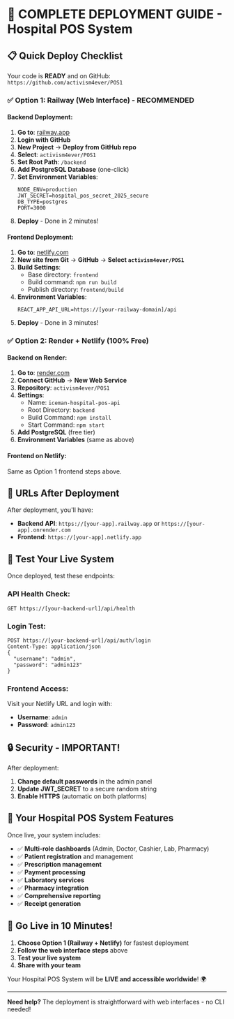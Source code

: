 # 🚀 COMPLETE DEPLOYMENT GUIDE - Hospital POS System

## 📋 Quick Deploy Checklist

Your code is **READY** and on GitHub: `https://github.com/activism4ever/POS1`

### ✅ Option 1: Railway (Web Interface) - RECOMMENDED

#### Backend Deployment:
1. **Go to**: [railway.app](https://railway.app)
2. **Login with GitHub**
3. **New Project** → **Deploy from GitHub repo**
4. **Select**: `activism4ever/POS1`
5. **Set Root Path**: `/backend`
6. **Add PostgreSQL Database** (one-click)
7. **Set Environment Variables**:
   ```
   NODE_ENV=production
   JWT_SECRET=hospital_pos_secret_2025_secure
   DB_TYPE=postgres
   PORT=3000
   ```
8. **Deploy** - Done in 2 minutes!

#### Frontend Deployment:
1. **Go to**: [netlify.com](https://netlify.com)
2. **New site from Git** → **GitHub** → **Select `activism4ever/POS1`**
3. **Build Settings**:
   - Base directory: `frontend`
   - Build command: `npm run build`
   - Publish directory: `frontend/build`
4. **Environment Variables**:
   ```
   REACT_APP_API_URL=https://[your-railway-domain]/api
   ```
5. **Deploy** - Done in 3 minutes!

### ✅ Option 2: Render + Netlify (100% Free)

#### Backend on Render:
1. **Go to**: [render.com](https://render.com)
2. **Connect GitHub** → **New Web Service**
3. **Repository**: `activism4ever/POS1`
4. **Settings**:
   - Name: `iceman-hospital-pos-api`
   - Root Directory: `backend`
   - Build Command: `npm install`
   - Start Command: `npm start`
5. **Add PostgreSQL** (free tier)
6. **Environment Variables** (same as above)

#### Frontend on Netlify:
Same as Option 1 frontend steps above.

## 🎯 URLs After Deployment

After deployment, you'll have:
- **Backend API**: `https://[your-app].railway.app` or `https://[your-app].onrender.com`
- **Frontend**: `https://[your-app].netlify.app`

## 🧪 Test Your Live System

Once deployed, test these endpoints:

### API Health Check:
```
GET https://[your-backend-url]/api/health
```

### Login Test:
```
POST https://[your-backend-url]/api/auth/login
Content-Type: application/json
{
  "username": "admin",
  "password": "admin123"
}
```

### Frontend Access:
Visit your Netlify URL and login with:
- **Username**: `admin`
- **Password**: `admin123`

## 🔒 Security - IMPORTANT!

After deployment:
1. **Change default passwords** in the admin panel
2. **Update JWT_SECRET** to a secure random string
3. **Enable HTTPS** (automatic on both platforms)

## 📱 Your Hospital POS System Features

Once live, your system includes:
- ✅ **Multi-role dashboards** (Admin, Doctor, Cashier, Lab, Pharmacy)
- ✅ **Patient registration** and management
- ✅ **Prescription management**
- ✅ **Payment processing**
- ✅ **Laboratory services**
- ✅ **Pharmacy integration**
- ✅ **Comprehensive reporting**
- ✅ **Receipt generation**

## 🚀 Go Live in 10 Minutes!

1. **Choose Option 1 (Railway + Netlify)** for fastest deployment
2. **Follow the web interface steps** above
3. **Test your live system**
4. **Share with your team**

Your Hospital POS System will be **LIVE and accessible worldwide**! 🌍

---

**Need help?** The deployment is straightforward with web interfaces - no CLI needed!